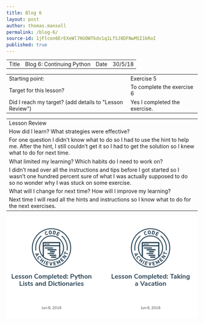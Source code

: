 ```yaml
---
title: Blog 6
layout: post
author: thomas.mansell
permalink: /blog-6/
source-id: 1jFlcon6ErEXeWl7HUOWTkdv1q1LfSJ8DFNwMSI1kRoI
published: true
---
```

<table>
  <tr>
    <td>Title</td>
    <td>Blog 6: Continuing Python
</td>
    <td>Date</td>
    <td>30/5/18</td>
  </tr>
</table>


<table>
  <tr>
    <td>Starting point:</td>
    <td>Exercise 5</td>
  </tr>
  <tr>
    <td>Target for this lesson?</td>
    <td>To complete the exercise 6</td>
  </tr>
  <tr>
    <td>Did I reach my target? 
(add details to "Lesson Review")</td>
    <td>Yes I completed the exercise.</td>
  </tr>
</table>


<table>
  <tr>
    <td>Lesson Review</td>
  </tr>
  <tr>
    <td>How did I learn? What strategies were effective? </td>
  </tr>
  <tr>
    <td>For one question I didn't know what to do so I had to use the hint to help me. After the hint, I still couldn’t get it so I had to get the solution so I knew what to do for next time.</td>
  </tr>
  <tr>
    <td>What limited my learning? Which habits do I need to work on? </td>
  </tr>
  <tr>
    <td>I didn’t read over all the instructions and tips before I got started so I wasn’t one hundred percent sure of what I was actually supposed to do so no wonder why I was stuck on some exercise.</td>
  </tr>
  <tr>
    <td>What will I change for next time? How will I improve my learning?</td>
  </tr>
  <tr>
    <td>Next time I will read all the hints and instructions so I know what to do for the next exercises.</td>
  </tr>
</table>

<img src = "/images/Screenshot 2018-06-29 at 14.29.14.png">
